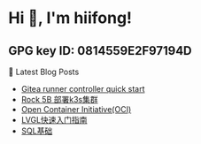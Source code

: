 # Hi 👋, I'm hiifong!

## GPG key ID: 0814559E2F97194D

📕  Latest Blog Posts
<!-- BLOG-POST-LIST:START -->
- [Gitea runner controller quick start](https://hiif.ong/runner-controller/)
- [Rock 5B 部署k3s集群](https://hiif.ong/k3s-install/)
- [Open Container Initiative&lpar;OCI&rpar;](https://hiif.ong/oci-spec/)
- [LVGL快速入门指南](https://hiif.ong/quick-start-guide/)
- [SQL基础](https://hiif.ong/sql-basics/)
<!-- BLOG-POST-LIST:END -->
